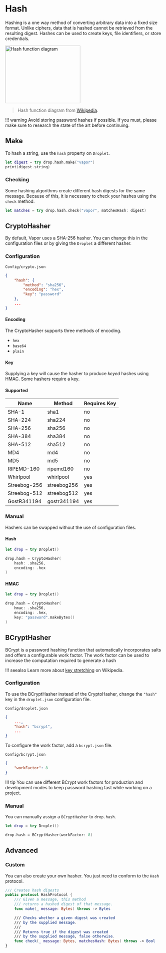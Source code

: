 # Hash

Hashing is a one way method of converting arbitrary data into a fixed size format. Unlike ciphers, data that is hashed cannot be retrieved from the resulting digest. Hashes can be used to create keys, file identifiers, or store credentials.

<img alt="Hash function diagram" src="//upload.wikimedia.org/wikipedia/commons/thumb/5/58/Hash_table_4_1_1_0_0_1_0_LL.svg/480px-Hash_table_4_1_1_0_0_1_0_LL.svg.png" width="240" height="184">

> Hash function diagram from [Wikipedia](https://en.wikipedia.org/wiki/Hash_function).

!!! warning
    Avoid storing password hashes if possible. If you must, please make sure to research the state of the art before continuing.

## Make

To hash a string, use the `hash` property on `Droplet`.

```swift
let digest = try drop.hash.make("vapor")
print(digest.string)
```

### Checking

Some hashing algorithms create different hash digests for the same message. Because of this, it is necessary to check your hashes using the `check` method.

```swift
let matches = try drop.hash.check("vapor", matchesHash: digest)
```

## CryptoHasher

By default, Vapor uses a SHA-256 hasher. You can change this in the configuration files or by giving the `Droplet` a different hasher.

### Configuration

`Config/crypto.json`
```json 
{
    "hash": {
        "method": "sha256",
        "encoding": "hex",
        "key": "password"
    },
    ...
}
```

#### Encoding

The CryptoHasher supports three methods of encoding.

- `hex`
- `base64`
- `plain`

#### Key

Supplying a key will cause the hasher to produce _keyed_ hashes using HMAC. Some hashers require a key.

#### Supported 

| Name         | Method      | Requires Key |
|--------------|-------------|--------------|
| SHA-1        | sha1        | no           |
| SHA-224      | sha224      | no           |
| SHA-256      | sha256      | no           |
| SHA-384      | sha384      | no           |
| SHA-512       | sha512      | no           |
| MD4          | md4         | no           |
| MD5          | md5         | no           |
| RIPEMD-160   | ripemd160   | no           |
| Whirlpool    | whirlpool   | yes          |
| Streebog-256 | streebog256 | yes          |
| Streebog-512 | streebog512 | yes          |
| GostR341194  | gostr341194 | yes          |

### Manual

Hashers can be swapped without the use of configuration files.

#### Hash

```swift
let drop = try Droplet()

drop.hash = CryptoHasher(
    hash: .sha256,
    encoding: .hex
)
```

#### HMAC

```swift
let drop = try Droplet()

drop.hash = CryptoHasher(
    hmac: .sha256,
    encoding: .hex,
    key: "password".makeBytes()
)
```

## BCryptHasher

BCrypt is a password hashing function that automatically incorporates salts and offers a configurable work factor. The work factor can be used to increase the computation required to generate a hash 

!!! seealso
    Learn more about [key stretching](https://en.wikipedia.org/wiki/Key_stretching) on Wikipedia.

### Configuration

To use the BCryptHasher instead of the CryptoHasher, change the `"hash"` key in the `droplet.json` configuration file.

`Config/droplet.json`
```json
{
    ...,
    "hash": "bcrypt",
    ...
}
```

To configure the work factor, add a `bcrypt.json` file.

`Config/bcrypt.json`
```json
{
    "workFactor": 8
}
```

!!! tip
    You can use different BCrypt work factors for production and development modes to keep password hashing fast while working on a project.

### Manual

You can manually assign a `BCryptHasher` to `drop.hash`.

```swift
let drop = try Droplet()

drop.hash = BCryptHasher(workFactor: 8)
```

## Advanced

### Custom

You can also create your own hasher. You just need to conform to the `Hash` protocol.

```swift
/// Creates hash digests
public protocol HashProtocol {
    /// Given a message, this method
    /// returns a hashed digest of that message.
    func make(_ message: Bytes) throws -> Bytes

    /// Checks whether a given digest was created
    /// by the supplied message.
    ///
    /// Returns true if the digest was created
    /// by the supplied message, false otherwise.
    func check(_ message: Bytes, matchesHash: Bytes) throws -> Bool
}
```
